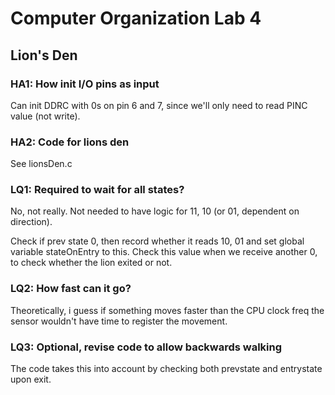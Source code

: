 # Computer Organization Lab 4

## Lion's Den

### HA1: How init I/O pins as input

Can init DDRC with 0s on pin 6 and 7, since we'll only need to read PINC value (not write).

### HA2: Code for lions den

See lionsDen.c

### LQ1: Required to wait for all states?

No, not really. Not needed to have logic for 11, 10 (or 01, dependent on direction).

Check if prev state 0, then record whether it reads 10, 01 and set global variable stateOnEntry to this.
Check this value when we receive another 0, to check whether the lion exited or not.

### LQ2: How fast can it go?

Theoretically, i guess if something moves faster than the CPU clock freq the sensor wouldn't have time
to register the movement.

### LQ3: Optional, revise code to allow backwards walking

The code takes this into account by checking both prevstate and entrystate upon exit.


